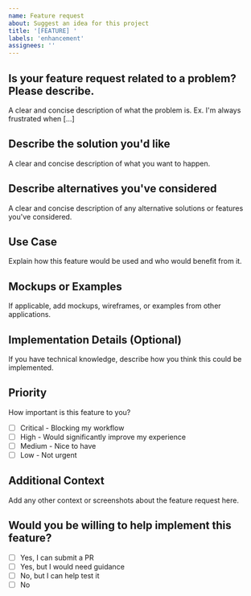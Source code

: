 ```yaml
---
name: Feature request
about: Suggest an idea for this project
title: '[FEATURE] '
labels: 'enhancement'
assignees: ''
---
```


## Is your feature request related to a problem? Please describe.
A clear and concise description of what the problem is. Ex. I'm always frustrated when [...]

## Describe the solution you'd like
A clear and concise description of what you want to happen.

## Describe alternatives you've considered
A clear and concise description of any alternative solutions or features you've considered.

## Use Case
Explain how this feature would be used and who would benefit from it.

## Mockups or Examples
If applicable, add mockups, wireframes, or examples from other applications.

## Implementation Details (Optional)
If you have technical knowledge, describe how you think this could be implemented.

## Priority
How important is this feature to you?
- [ ] Critical - Blocking my workflow
- [ ] High - Would significantly improve my experience
- [ ] Medium - Nice to have
- [ ] Low - Not urgent

## Additional Context
Add any other context or screenshots about the feature request here.

## Would you be willing to help implement this feature?
- [ ] Yes, I can submit a PR
- [ ] Yes, but I would need guidance
- [ ] No, but I can help test it
- [ ] No